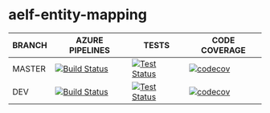 # aelf-entity-mapping

BRANCH | AZURE PIPELINES                                                                                                                                                                                                                                        | TESTS                                                                                                                                                                                                        | CODE COVERAGE
-------|--------------------------------------------------------------------------------------------------------------------------------------------------------------------------------------------------------------------------------------------------------|--------------------------------------------------------------------------------------------------------------------------------------------------------------------------------------------------------------|--------------
MASTER   | [![Build Status](https://dev.azure.com/AElfProject/aelf-entity-mapping/_apis/build/status%2FAElfProject.aelf-entity-mapping?branchName=master)](https://dev.azure.com/AElfProject/aelf-entity-mapping/_build/latest?definitionId=50&branchName=master) | [![Test Status](https://img.shields.io/azure-devops/tests/AElfProject/aelf-entity-mapping/50/master)](https://dev.azure.com/AElfProject/aelf-entity-mapping/_build/latest?definitionId=50&branchName=master) | [![codecov](https://codecov.io/gh/AElfProject/aelf-entity-mapping/branch/master/graph/badge.svg?token=3VT7SFBDsp)](https://codecov.io/gh/AElfProject/aelf-entity-mapping)
DEV    | [![Build Status](https://dev.azure.com/AElfProject/aelf-entity-mapping/_apis/build/status%2FAElfProject.aelf-entity-mapping?branchName=dev)](https://dev.azure.com/AElfProject/aelf-entity-mapping/_build/latest?definitionId=50&branchName=dev)       | [![Test Status](https://img.shields.io/azure-devops/tests/AElfProject/aelf-entity-mapping/50/dev)](https://dev.azure.com/AElfProject/aelf-entity-mapping/_build/latest?definitionId=50&branchName=dev)       | [![codecov](https://codecov.io/gh/AElfProject/aelf-entity-mapping/branch/dev/graph/badge.svg?token=3VT7SFBDsp)](https://codecov.io/gh/AElfProject/aelf-entity-mapping)
